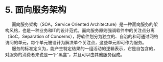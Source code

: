 # 5. 面向服务架构
&ensp; &ensp; 面向服务架构（SOA，Service Oriented Architecture）是一种面向服务的架构风格，也是一种业务和IT的设计范式。面向服务原则强调软件中的关注点分离（SoC，Separation of Concerns），将软件划分为独立的、自治的和可通过网络访问的单元，每个单元被设计为解决单个关注点，这些单元即可作为服务。   
&ensp; &ensp; 服务的标准定义为，能产生特定结果的一组活动的逻辑表示，它是自包含的，对服务的消费者来说是一个“黑盒”，并且可以由其他服务组成。